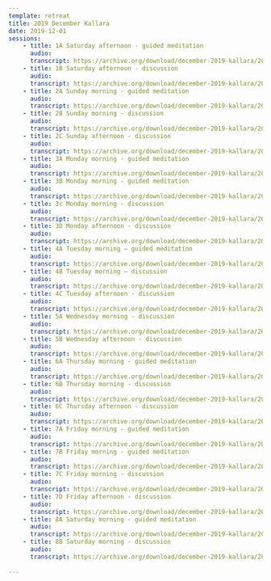 ```yaml
---
template: retreat
title: 2019 December Kallara
date: 2019-12-01
sessions:
    - title: 1A Saturday afternoon - guided meditation
      audio:
      transcript: https://archive.org/download/december-2019-kallara/2019%20December%20PDF%20trans/1A%20December%202019%20Kallara%20.pdf
    - title: 1B Saturday afternoon - discussion
      audio:
      transcript: https://archive.org/download/december-2019-kallara/2019%20December%20PDF%20trans/1B%20December%202019%20Kallara%20%20.pdf
    - title: 2A Sunday morning - guided meditation
      audio: 
      transcript: https://archive.org/download/december-2019-kallara/2019%20December%20PDF%20trans/2A%20December%202019%20Kallara%20.pdf
    - title: 2B Sunday morning - discussion
      audio: 
      transcript: https://archive.org/download/december-2019-kallara/2019%20December%20PDF%20trans/2B%20December%202019%20Kallara%20.pdf
    - title: 2C Sunday afternoon - discussion
      audio: 
      transcript: https://archive.org/download/december-2019-kallara/2019%20December%20PDF%20trans/2C%20December%202019%20Kallara%20.pdf
    - title: 3A Monday morning - guided meditation
      audio: 
      transcript: https://archive.org/download/december-2019-kallara/2019%20December%20PDF%20trans/3A%20December%202019%20Kallara%20%20.pdf
    - title: 3B Monday morning - guided meditation
      audio:
      transcript: https://archive.org/download/december-2019-kallara/2019%20December%20PDF%20trans/3B%20December%202019%20Kallara%20.pdf
    - title: 3c Monday morning - discussion  
      audio:
      transcript: https://archive.org/download/december-2019-kallara/2019%20December%20PDF%20trans/3C%20December%202019%20Kallara%20.pdf
    - title: 3D Monday afternoon - discussion
      audio:
      transcript: https://archive.org/download/december-2019-kallara/2019%20December%20PDF%20trans/3D%20December%202019%20Kallara.pdf
    - title: 4A Tuesday morning – guided meditation
      audio:
      transcript: https://archive.org/download/december-2019-kallara/2019%20December%20PDF%20trans/4A%20December%202019%20Kallara.pdf
    - title: 4B Tuesday morning – discussion
      audio:
      transcript: https://archive.org/download/december-2019-kallara/2019%20December%20PDF%20trans/4B%20December%202019%20Kallara%20.pdf
    - title: 4C Tuesday afternoon - discussion
      audio:
      transcript: https://archive.org/download/december-2019-kallara/2019%20December%20PDF%20trans/4C%20December%202019%20Kallara%20.pdf
    - title: 5A Wednesday morning - discussion
      audio:
      transcript: https://archive.org/download/december-2019-kallara/2019%20December%20PDF%20trans/5A%20December%202019%20Kallara%20.pdf
    - title: 5B Wednesday afternoon - discussion
      audio:
      transcript: https://archive.org/download/december-2019-kallara/2019%20December%20PDF%20trans/5B%20December%202019%20Kallara%20.pdf
    - title: 6A Thursday morning - guided meditation
      audio:
      transcript: https://archive.org/download/december-2019-kallara/2019%20December%20PDF%20trans/6A%20December%202019%20Kallara.pdf
    - title: 6B Thursday morning - discussion
      audio:
      transcript: https://archive.org/download/december-2019-kallara/2019%20December%20PDF%20trans/6B%20December%202019%20Kallara%20.pdf
    - title: 6C Thursday afternoon - discussion
      audio:
      transcript: https://archive.org/download/december-2019-kallara/2019%20December%20PDF%20trans/6C%20December%202019%20Kallara.pdf
    - title: 7A Friday morning - guided meditation
      audio:
      transcript: https://archive.org/download/december-2019-kallara/2019%20December%20PDF%20trans/7A%20December%202019%20Kallara%20.pdf
    - title: 7B Friday morning - guided meditation
      audio:
      transcript: https://archive.org/download/december-2019-kallara/2019%20December%20PDF%20trans/7B%20December%202019%20Kallara%20.pdf
    - title: 7C Friday morning - discussion
      audio:
      transcript: https://archive.org/download/december-2019-kallara/2019%20December%20PDF%20trans/7C%20December%202019%20Kallara%20.pdf
    - title: 7D Friday afternoon - discussion
      audio:
      transcript: https://archive.org/download/december-2019-kallara/2019%20December%20PDF%20trans/7D%20December%202019%20Kallara%20.pdf
    - title: 8A Saturday morning - guided meditation
      audio:
      transcript: https://archive.org/download/december-2019-kallara/2019%20December%20PDF%20trans/8A%20December%202019%20Kallara.pdf
    - title: 8B Saturday morning - discussion
      audio:
      transcript: https://archive.org/download/december-2019-kallara/2019%20December%20PDF%20trans/8B%20December%202019%20Kallara%20.pdf
      
---      
```

      
